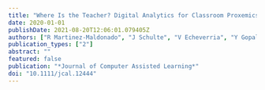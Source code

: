 ```yaml
---
title: "Where Is the Teacher? Digital Analytics for Classroom Proxemics"
date: 2020-01-01
publishDate: 2021-08-20T12:06:01.079405Z
authors: ["R Martinez-Maldonado", "J Schulte", "V Echeverria", "Y Gopalan", "Simon Buckingham Shum"]
publication_types: ["2"]
abstract: ""
featured: false
publication: "*Journal of Computer Assisted Learning*"
doi: "10.1111/jcal.12444"
---
```


